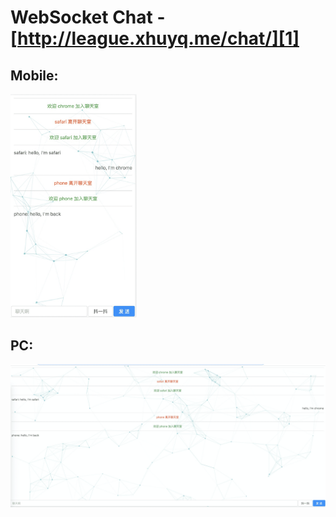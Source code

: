 # WebSocket Chat - [http://league.xhuyq.me/chat/][1]

## Mobile:

<img src="mobile.png" width="40%">

## PC:

<img src="pc.png" >

[1]: http://league.xhuyq.me/chat/
